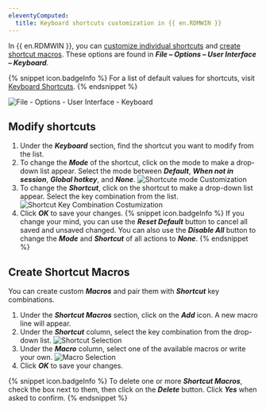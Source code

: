 ```yaml
---
eleventyComputed:
  title: Keyboard shortcuts customization in {{ en.RDMWIN }}
---
```

In {{ en.RDMWIN }}, you can [customize individual shortcuts](#modify) and [create shortcut macros](#create). These options are found in ***File – Options – User Interface – Keyboard***.

{% snippet icon.badgeInfo %}
For a list of default values for shortcuts, visit [Keyboard Shortcuts](/rdm/windows/support-resources/keyboard-shortcuts/).
{% endsnippet %}

![File - Options - User Interface - Keyboard](https://cdnweb.devolutions.net/docs/en/kb/KB2093.png)

## Modify shortcuts
<a name="modify"></a>

1. Under the ***Keyboard*** section, find the shortcut you want to modify from the list.
1. To change the ***Mode*** of the shortcut, click on the mode to make a drop-down list appear. Select the mode between ***Default***, ***When not in session***, ***Global hotkey***, and ***None***.
![Shortcute mode Customization](https://cdnweb.devolutions.net/docs/en/kb/KB2096.png)
1. To change the ***Shortcut***, click on the shortcut to make a drop-down list appear. Select the key combination from the list.
![Shortcut Key Combination Costumization](https://cdnweb.devolutions.net/docs/en/kb/KB2097.png)
1. Click ***OK*** to save your changes.
{% snippet icon.badgeInfo %}
If you change your mind, you can use the ***Reset Default*** button to cancel all saved and unsaved changed. You can also use the ***Disable All*** button to change the ***Mode*** and ***Shortcut*** of all actions to ***None***.
{% endsnippet %}

## Create Shortcut Macros
<a name="create"></a>

You can create custom ***Macros*** and pair them with ***Shortcut*** key combinations.

1. Under the ***Shortcut Macros*** section, click on the ***Add*** icon. A new macro line will appear.
1. Under the ***Shortcut*** column, select the key combination from the drop-down list.
![Shortcut Selection](https://cdnweb.devolutions.net/docs/en/kb/KB2099.png)
1. Under the ***Macro*** column, select one of the available macros or write your own.
![Macro Selection](https://cdnweb.devolutions.net/docs/en/kb/KB2100.png)
1. Click ***OK*** to save your changes.

{% snippet icon.badgeInfo %}
To delete one or more ***Shortcut Macros***, check the box next to them, then click on the ***Delete*** button. Click ***Yes*** when asked to confirm.
{% endsnippet %}
